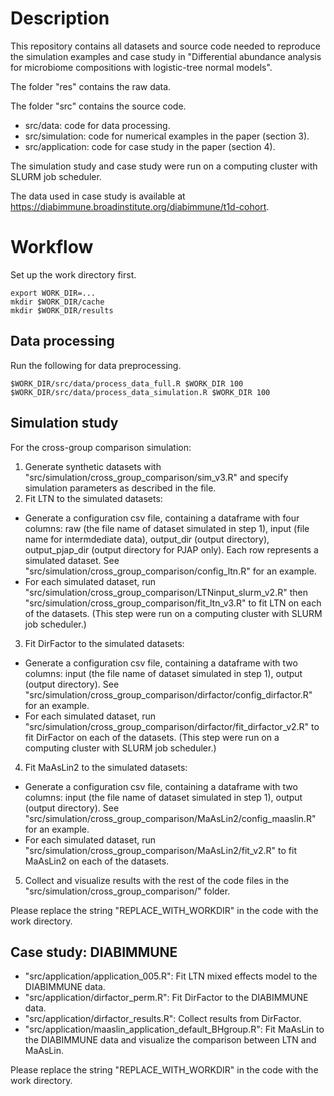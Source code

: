 # Description

This repository contains all datasets and source code needed to reproduce the simulation examples and case study in "Differential abundance analysis for microbiome compositions with logistic-tree normal models".

The folder "res" contains the raw data.

The folder "src" contains the source code. 
- src/data: code for data processing.
- src/simulation: code for numerical examples in the paper (section 3).
- src/application: code for case study in the paper (section 4).

The simulation study and case study were run on a computing cluster with SLURM job scheduler.

The data used in case study is available at https://diabimmune.broadinstitute.org/diabimmune/t1d-cohort. 

# Workflow

Set up the work directory first. 
```
export WORK_DIR=...
mkdir $WORK_DIR/cache
mkdir $WORK_DIR/results
```

## Data processing

Run the following for data preprocessing.

```
$WORK_DIR/src/data/process_data_full.R $WORK_DIR 100
$WORK_DIR/src/data/process_data_simulation.R $WORK_DIR 100
```

## Simulation study

For the cross-group comparison simulation:
1. Generate synthetic datasets with "src/simulation/cross_group_comparison/sim_v3.R" and specify simulation parameters as described in the file.
2. Fit LTN to the simulated datasets:
- Generate a configuration csv file, containing a dataframe with four columns: raw (the file name of dataset simulated in step 1), input (file name for intermdediate data), output_dir (output directory), output_pjap_dir (output directory for PJAP only). Each row represents a simulated dataset. See "src/simulation/cross_group_comparison/config_ltn.R" for an example.
- For each simulated dataset, run "src/simulation/cross_group_comparison/LTNinput_slurm_v2.R" then "src/simulation/cross_group_comparison/fit_ltn_v3.R" to fit LTN on each of the datasets. (This step were run on a computing cluster with SLURM job scheduler.)
3. Fit DirFactor to the simulated datasets:
- Generate a configuration csv file, containing a dataframe with two columns: input (the file name of dataset simulated in step 1), output (output directory). See "src/simulation/cross_group_comparison/dirfactor/config_dirfactor.R" for an example. 
- For each simulated dataset, run "src/simulation/cross_group_comparison/dirfactor/fit_dirfactor_v2.R" to fit DirFactor on each of the datasets. (This step were run on a computing cluster with SLURM job scheduler.)
4. Fit MaAsLin2 to the simulated datasets:
- Generate a configuration csv file, containing a dataframe with two columns: input (the file name of dataset simulated in step 1), output (output directory). See "src/simulation/cross_group_comparison/MaAsLin2/config_maaslin.R" for an example. 
- For each simulated dataset, run "src/simulation/cross_group_comparison/MaAsLin2/fit_v2.R" to fit MaAsLin2 on each of the datasets. 
5. Collect and visualize results with the rest of the code files in the "src/simulation/cross_group_comparison/" folder.

Please replace the string "REPLACE_WITH_WORKDIR" in the code with the work directory. 

## Case study: DIABIMMUNE 

- "src/application/application_005.R": Fit LTN mixed effects model to the DIABIMMUNE data.
- "src/application/dirfactor_perm.R": Fit DirFactor to the DIABIMMUNE data.
- "src/application/dirfactor_results.R": Collect results from DirFactor.
- "src/application/maaslin_application_default_BHgroup.R": Fit MaAsLin to the DIABIMMUNE data and visualize the comparison between LTN and MaAsLin. 

Please replace the string "REPLACE_WITH_WORKDIR" in the code with the work directory. 






